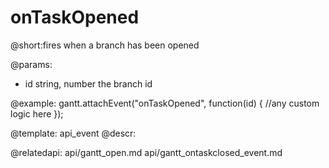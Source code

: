 onTaskOpened
=============
@short:fires when a branch has been opened
	
@params:
- id	string, number	the branch id

@example:
gantt.attachEvent("onTaskOpened", function(id) {
	//any custom logic here
});

@template:	api_event
@descr:


@relatedapi:
	api/gantt_open.md
    api/gantt_ontaskclosed_event.md